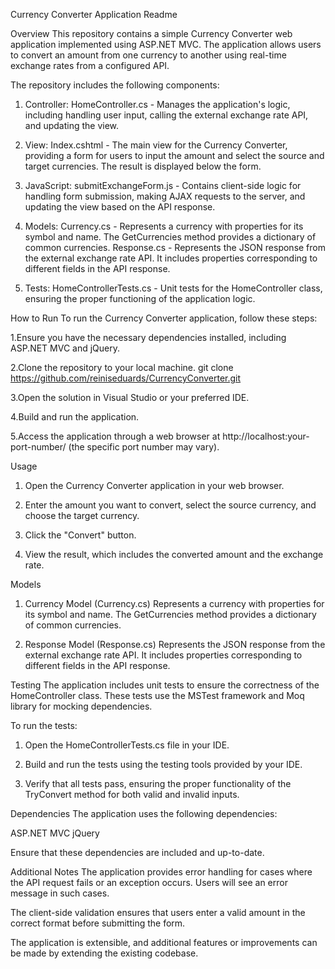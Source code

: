 Currency Converter Application Readme

Overview
This repository contains a simple Currency Converter web application implemented using ASP.NET MVC. The application allows users to convert an amount from one currency to another using real-time exchange rates from a configured API.

The repository includes the following components:

1. Controller: HomeController.cs - Manages the application's logic, including handling user input, calling the external exchange rate API, and updating the view.

2. View: Index.cshtml - The main view for the Currency Converter, providing a form for users to input the amount and select the source and target currencies. The result is displayed below the form.

3. JavaScript: submitExchangeForm.js - Contains client-side logic for handling form submission, making AJAX requests to the server, and updating the view based on the API response.

4. Models:
Currency.cs - Represents a currency with properties for its symbol and name. The GetCurrencies method provides a dictionary of common currencies.
Response.cs - Represents the JSON response from the external exchange rate API. It includes properties corresponding to different fields in the API response.

5. Tests: HomeControllerTests.cs - Unit tests for the HomeController class, ensuring the proper functioning of the application logic.

How to Run
To run the Currency Converter application, follow these steps:

1.Ensure you have the necessary dependencies installed, including ASP.NET MVC and jQuery.

2.Clone the repository to your local machine.
git clone https://github.com/reiniseduards/CurrencyConverter.git

3.Open the solution in Visual Studio or your preferred IDE.

4.Build and run the application.

5.Access the application through a web browser at http://localhost:your-port-number/ (the specific port number may vary).

Usage
1. Open the Currency Converter application in your web browser.

2. Enter the amount you want to convert, select the source currency, and choose the target currency.

3. Click the "Convert" button.

4. View the result, which includes the converted amount and the exchange rate.

Models
1. Currency Model (Currency.cs)
Represents a currency with properties for its symbol and name. The GetCurrencies method provides a dictionary of common currencies.

2. Response Model (Response.cs)
Represents the JSON response from the external exchange rate API. It includes properties corresponding to different fields in the API response.

Testing
The application includes unit tests to ensure the correctness of the HomeController class. These tests use the MSTest framework and Moq library for mocking dependencies.

To run the tests:

1. Open the HomeControllerTests.cs file in your IDE.

2. Build and run the tests using the testing tools provided by your IDE.

3. Verify that all tests pass, ensuring the proper functionality of the TryConvert method for both valid and invalid inputs.

Dependencies
The application uses the following dependencies:

ASP.NET MVC
jQuery

Ensure that these dependencies are included and up-to-date.

Additional Notes
The application provides error handling for cases where the API request fails or an exception occurs. Users will see an error message in such cases.

The client-side validation ensures that users enter a valid amount in the correct format before submitting the form.

The application is extensible, and additional features or improvements can be made by extending the existing codebase.
